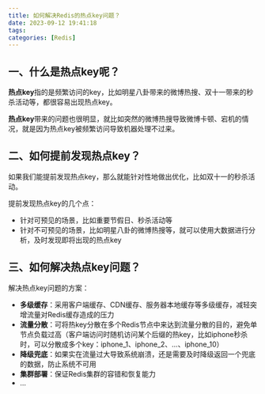 ```yaml
---
title: 如何解决Redis的热点key问题？
date: 2023-09-12 19:41:18
tags:
categories: [Redis]
---
```


## 一、什么是热点key呢？
**热点key**指的是频繁访问的key，比如明星八卦带来的微博热搜、双十一带来的秒杀活动等，都很容易出现热点key。

**热点key**带来的问题也很明显，就比如突然的微博热搜导致微博卡顿、宕机的情况，就是因为热点key被频繁访问导致机器处理不过来。

## 二、如何提前发现热点key？
如果我们能提前发现热点key，那么就能针对性地做出优化，比如双十一的秒杀活动。

提前发现热点key的几个点：
* 针对可预见的场景，比如重要节假日、秒杀活动等
* 针对不可预见的场景，比如明星八卦的微博热搜等，就可以使用大数据进行分析，及时发现即将出现的热点key

## 三、如何解决热点key问题？
解决热点key问题的方案：
* **多级缓存**：采用客户端缓存、CDN缓存、服务器本地缓存等多级缓存，减轻突增流量对Redis缓存造成的压力
* **流量分散**：可将热key分散在多个Redis节点中来达到流量分散的目的，避免单节点负载过高（客户端访问时随机访问某个后缀的热key，比如iphone秒杀时，可以分散成多个key：iphone_1、iphone_2、...、iphone_10）
* **降级兜底**：如果实在流量过大导致系统崩溃，还是需要及时降级返回一个兜底的数据，防止系统不可用
* **集群部署**：保证Redis集群的容错和恢复能力
* ...